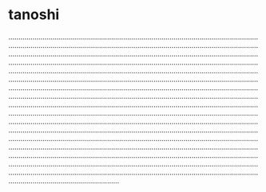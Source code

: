 # tanoshi
...................................................................................................................................................................................................................................................................................................................................................................................................................................................................................................................................................................................................................................................................................................................................................................................................................................................................................................................................................................................................................................................................................................................................................................................................................................................................................................................................................................................................................................................................................................................................................................................................................................................................................................................................................................................................................................................................................................................................................................................................................................................................................................................................................................................................................................................